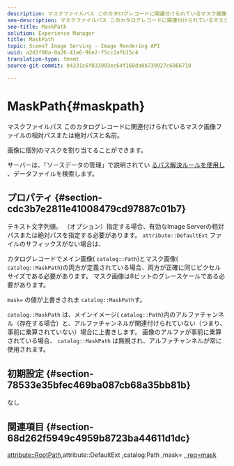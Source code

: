 ```yaml
---
description: マスクファイルパス このカタログレコードに関連付けられているマスク画像ファイルの相対パスまたは絶対パスと名前。
seo-description: マスクファイルパス このカタログレコードに関連付けられているマスク画像ファイルの相対パスまたは絶対パスと名前。
seo-title: MaskPath
solution: Experience Manager
title: MaskPath
topic: Scene7 Image Serving - Image Rendering API
uuid: a2d1f08a-0a26-41a6-9be2-f5cc2afb15c4
translation-type: tm+mt
source-git-commit: b4331c6f033903ec64f168da0b739927c6066710

---
```



# MaskPath{#maskpath}

マスクファイルパス このカタログレコードに関連付けられているマスク画像ファイルの相対パスまたは絶対パスと名前。

画像に個別のマスクを割り当てることができます。

サーバーは、「ソースデータの管理」で説明されてい [るパス解決ルールを使用し](/help/aem-is-ir-api/is-api/image-serving-api-ref/c-configuration-and-administration/c-configuration-and-administration.md) 、データファイルを検索します。

## プロパティ {#section-cdc3b7e2811e41008479cd97887c01b7}

テキスト文字列値。 （オプション）指定する場合、有効なImage Serverの相対パスまたは絶対パスを指定する必要があります。 `attribute::DefaultExt` ファイルのサフィックスがない場合は、

カタログレコードでメイン画像( `catalog::Path`)とマスク画像( `catalog::MaskPath`)の両方が定義されている場合、両方が正確に同じピクセルサイズである必要があります。 マスク画像は8ビットのグレースケールである必要があります。

`mask=` の値が上書きされま `catalog::MaskPath`す。

`catalog::MaskPath` は、メインイメージ( `catalog::Path`)内のアルファチャンネル（存在する場合）と、アルファチャンネルが関連付けられていない（つまり、事前に乗算されていない）場合に上書きします。 画像のアルファが事前に乗算されている場合、 `catalog::MaskPath` は無視され、アルファチャンネルが常に使用されます。

## 初期設定 {#section-78533e35bfec469ba087cb68a35bb81b}

なし

## 関連項目 {#section-68d262f5949c4959b8723ba44611d1dc}

[attribute::RootPath](/help/aem-is-ir-api/is-api/image-catalog/image-serving-api-ref/c-image-catalog-reference/c-attributes-reference/r-rootpath.md)[,](/help/aem-is-ir-api/is-api/image-catalog/image-serving-api-ref/c-image-catalog-reference/c-attributes-reference/r-defaultext.md)attribute::DefaultExt [,](../../../../../../is-api/image-catalog/image-serving-api-ref/c-image-catalog-reference/c-image-svg-data-reference/c-image-data-reference/r-path-cat.md#reference-306afcaff172440ca81b85da8d78213c)catalog:Path [,](/help/aem-is-ir-api/is-api/http-ref/image-serving-api-ref/c-http-protocol-reference/c-command-reference/r-mask.md)mask= [, req=mask](/help/aem-is-ir-api/is-api/http-ref/image-serving-api-ref/c-http-protocol-reference/c-command-reference/r-req/r-req.md)
